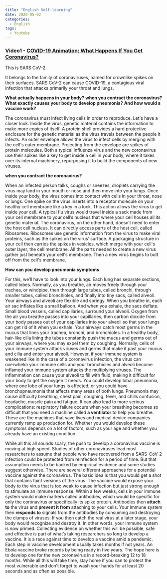 ```yaml
---
title: "English Self-learning"
date: 2020-05-02
categories:
  - English
tags:
  - Youtube
---
```


### Video1 - [COVID-19 Animation: What Happens If You Get Coronavirus?](https://www.youtube.com/channel/UC85VW73bQLEjs_taFKP7TwQ)

This is SARS CoV-2.

It belongs to the family of coronaviruses, named for crownlike spikes on their surfaces.
SARS CoV-2 can cause COVID-19, a contagious viral infection that attacks primarily your throat and lungs.

__What actually happens in your body?__ 
__when you contract the coronavirus?__ 
__What exactly causes your body to develop pneumonia?__
__And how would a vaccine work?__

The coronavirus must infect living cells in order to reproduce.
Let's have a closer look.
Inside the virus, genetic material contains the information to make more copies of itself.
A protein shell provides a hard protective enclosure for the genetic material as the virus travels between the people it infects.
An outer envelope allows the virus to infect cells by merging with the cell's outer membrane.
Projecting from the envelope are spikes of protein molecules.
Both a typical influenza virus and the new coronavirus use their spikes like a key to get inside a cell in your body, where it takes over its internal machinery, repurposing it to build the components of new viruses. 

__when you contract the coronavirus?__ 

When an infected person talks, coughs or sneezes, droplets carrying the virus may land in your mouth or nose and then move into your lungs.
Once inside your body, the virus comes into contact with cells in your throat, nose or lungs. 
One spike on the virus inserts into a receptor molecule on your healthy cell membrane like a key in a lock.
This action allows the virus to get inside your cell.
A typical flu virus would travel inside a sack made from your cell membrane to your cell’s nucleus that where your cell houses all its genetic material.
The coronavirus, on the other hand, doesn’t need to enter the host cell nucleus.
It can directly access parts of the host cell, called Ribosomes.
Ribosomes use genetic information from the virus to make viral proteins, such as the spikes on the virus’ surface.
A packaging structure in your cell then carries the spikes in vesicles, which merge with your cell's outer layer, the cell membrane.
All the parts needed to create a new virus gather just beneath your cell's membrane. 
Then a new virus begins to butt off from the cell's membrane. 

__How can you develop pneumonia symptoms__

For this, we’ll have to look into your lungs.
Each lung has separate sections, called lobes. 
Normally, as you breathe, air moves freely through your trachea, or windpipe, then through large tubes, called bronchi, through smaller tubes, called bronchioles, and finally into tiny sacs, called alveoli.
Your airways and alveoli are flexible and springy.
When you breathe in, each air sac inflates like a small balloon.
And when you exhale, the sacs deflate. Small blood vessels, called capillaries, surround your alveoli. 
Oxygen from the air you breathe passes into your capillaries, then carbon dioxide from your body passes out of your capillaries into your alveoli so that your lungs can get rid of it when you exhale.
Your airways catch most germs in the mucus that lines your trachea, bronchi, and bronchioles.
In a healthy body, hair-like cilia lining the tubes constantly push the mucus and germs out of your airways, where you may expel them by coughing.
Normally, cells of your immune system attack viruses and germs that make it past your mucus and cilia and enter your alveoli.
However, if your immune system is weakened like in the case of a coronavirus infection,
the virus can overwhelm your immune cells and your bronchioles and alveoli become inflamed your immune system attacks the multiplying viruses.
The inflammation can cause your alveoli to fill with fluid, making it difficult for your body to get the oxygen it needs.
You could develop lobar pneumonia, where one lobe of your lungs is affected, or you could have bronchopneumonia that affects many areas of both lungs. 
Pneumonia may cause difficulty breathing, chest pain, coughing, fever, and chills confusion, headache, muscle pain and fatigue. 
It can also lead to more serious complications: respiratory failure occurs when your breathing becomes so difficult that you need a machine called __a ventilator__ to help you breathe.
These are the machines that save lives and medical device companies currently ramp up production for. 
Whether you would develop these symptoms depends on a lot of factors, such as your age and whether you already have an existing condition.

While all this all sounds scary, the push to develop a coronavirus vaccine is moving at high speed.
Studies of other coronaviruses lead most researchers to assume that people who have recovered from a SARS-CoV-2 infection could be protected from reinfection for a period of time. 
But that assumption needs to be backed by empirical evidence and some studies suggest otherwise.
There are several different approaches for a potential vaccine against the coronavirus.
The basic idea is that you would get a shot that contains faint versions of the virus. 
The vaccine would expose your body to the virus that is too weak to cause infection but just strong enough to stimulate an immune response.
Within a few weeks, cells in your immune system would make markers called antibodies, which would be specific for only the coronavirus or specifically its spike protein.
Antibodies then __attach to__ the virus and __prevent it from__ attaching to your cells.
Your immune system then __responds to__ signals from the antibodies by consuming and destroying the clumps of viruses.
If you then catch the real virus at a later stage, your body would recognize and destroy it.
In other words, your immune system is now primed.
Collecting evidence on whether this will be possible, safe and effective is part of what’s taking researchers so long to develop a vaccine. 
It is a race against time to develop a vaccine amid a pandemic.
Each step in vaccine development usually takes months if not years.
An Ebola vaccine broke records by being ready in five years.
The hope here is to develop one for the new coronavirus in a record-breaking 12 to 18 months.
While all this will take time, stay home if you can to protect the most vulnerable and don’t forget to wash your hands for at least 20 seconds and as often as possible.

